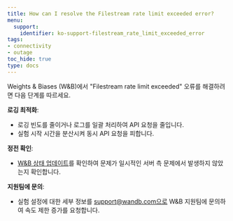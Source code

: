 ```yaml
---
title: How can I resolve the Filestream rate limit exceeded error?
menu:
  support:
    identifier: ko-support-filestream_rate_limit_exceeded_error
tags:
- connectivity
- outage
toc_hide: true
type: docs
---
```


Weights & Biases (W&B)에서 "Filestream rate limit exceeded" 오류를 해결하려면 다음 단계를 따르세요.

**로깅 최적화**:
  - 로깅 빈도를 줄이거나 로그를 일괄 처리하여 API 요청을 줄입니다.
  - 실험 시작 시간을 분산시켜 동시 API 요청을 피합니다.

**정전 확인**:
  - [W&B 상태 업데이트](https://status.wandb.com)를 확인하여 문제가 일시적인 서버 측 문제에서 발생하지 않았는지 확인합니다.

**지원팀에 문의**:
  - 실험 설정에 대한 세부 정보를 support@wandb.com으로 W&B 지원팀에 문의하여 속도 제한 증가를 요청합니다.
